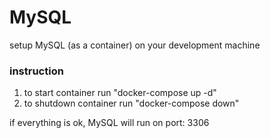 # MySQL

setup MySQL (as a container) on your development machine

### instruction

1. to start container run "docker-compose up -d"
2. to shutdown container run "docker-compose down"

if everything is ok, MySQL will run on port: 3306
